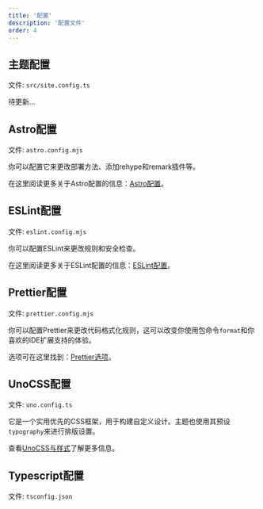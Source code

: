 ```yaml
---
title: '配置'
description: '配置文件'
order: 4
---
```


## 主题配置

文件: `src/site.config.ts`

待更新...

## Astro配置

文件: `astro.config.mjs`

你可以配置它来更改部署方法、添加rehype和remark插件等。

在这里阅读更多关于Astro配置的信息：[Astro配置](https://docs.astro.build/en/guides/configuring-astro/)。

## ESLint配置

文件: `eslint.config.mjs`

你可以配置ESLint来更改规则和安全检查。

在这里阅读更多关于ESLint配置的信息：[ESLint配置](https://eslint.org/docs/latest/use/configure/configuration-files)。

## Prettier配置

文件: `prettier.config.mjs`

你可以配置Prettier来更改代码格式化规则，这可以改变你使用包命令`format`和你喜欢的IDE扩展支持的体验。

选项可在这里找到：[Prettier选项](https://prettier.io/docs/en/options)。

## UnoCSS配置

文件: `uno.config.ts`

它是一个实用优先的CSS框架，用于构建自定义设计。主题也使用其预设`typography`来进行排版设置。

查看[UnoCSS与样式](/docs/integrations/unocss)了解更多信息。

## Typescript配置

文件: `tsconfig.json`